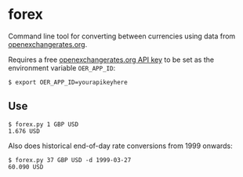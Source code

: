 forex
=====

Command line tool for converting between currencies using data from
[openexchangerates.org](https://openexchangerates.org).

Requires a free
[openexchangerates.org API key](https://openexchangerates.org/signup)
to be set as the environment variable `OER_APP_ID`:

    $ export OER_APP_ID=yourapikeyhere


Use
---

    $ forex.py 1 GBP USD
    1.676 USD

Also does historical end-of-day rate conversions from 1999 onwards:

    $ forex.py 37 GBP USD -d 1999-03-27
    60.090 USD
